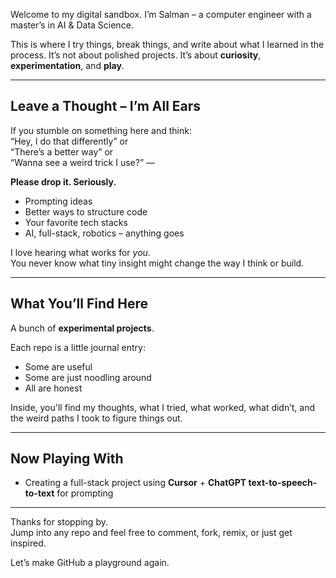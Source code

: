 Welcome to my digital sandbox. I’m Salman – a computer engineer with a master’s in AI & Data Science.

This is where I try things, break things, and write about what I learned in the process. It’s not about polished projects. It’s about **curiosity**, **experimentation**, and **play**.

---

## **Leave a Thought – I’m All Ears**

If you stumble on something here and think:  
“Hey, I do that differently” or  
“There’s a better way” or  
“Wanna see a weird trick I use?” —  

**Please drop it. Seriously.**

- Prompting ideas  
- Better ways to structure code  
- Your favorite tech stacks  
- AI, full-stack, robotics – anything goes

I love hearing what works for *you*.  
You never know what tiny insight might change the way I think or build.

---

## **What You’ll Find Here**

A bunch of **experimental projects**.

Each repo is a little journal entry:
- Some are useful
- Some are just noodling around
- All are honest

Inside, you'll find my thoughts, what I tried, what worked, what didn’t, and the weird paths I took to figure things out.

---

## **Now Playing With**

- Creating a full-stack project using **Cursor** + **ChatGPT text-to-speech-to-text** for prompting

---

Thanks for stopping by.  
Jump into any repo and feel free to comment, fork, remix, or just get inspired.

Let’s make GitHub a playground again.
